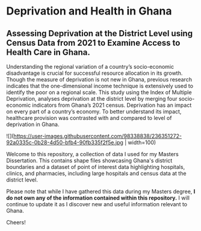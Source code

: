 # Deprivation and Health in Ghana
## Assessing Deprivation at the District Level using Census Data from 2021 to Examine Access to Health Care in Ghana.

Understanding the regional variation of a country’s socio-economic disadvantage is crucial for 
successful resource allocation in its growth. Though the measure of deprivation is not new in 
Ghana, previous research indicates that the one-dimensional income technique is extensively 
used to identify the poor on a regional scale. This study using the Index of Multiple Deprivation, 
analyses deprivation at the district level by merging four socio-economic indicators from Ghana’s 
2021 census. Deprivation has an impact on every part of a country’s economy. To better 
understand its impact, healthcare provision was contrasted with and compared to level of 
deprivation in Ghana.

![](https://user-images.githubusercontent.com/98338838/236351272-92a0335c-0b28-4d50-bfb4-90fb335f2f5e.jpg | width=100)

Welcome to this repository, a collection of data I used for my Masters Dissertation. This contains shape files showcasing Ghana's district boundaries and a dataset of point of interest data highlighting hospitals, clinics, and pharmacies, including large hospitals and census data at the district level. 

Please note that while I have gathered this data during my Masters degree, **I do not own any of the information contained within this repository.** 
I will continue to update it as I discover new and useful information relevant to Ghana. 

Cheers!
